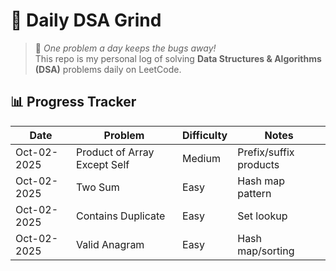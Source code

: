 # 🚀 Daily DSA Grind

> 🌱 _One problem a day keeps the bugs away!_  
> This repo is my personal log of solving **Data Structures & Algorithms (DSA)** problems daily on LeetCode.

## 📊 Progress Tracker

| Date        | Problem                      | Difficulty | Notes                  |
| ----------- | ---------------------------- | ---------- | ---------------------- |
| Oct-02-2025 | Product of Array Except Self | Medium     | Prefix/suffix products |
| Oct-02-2025 | Two Sum                      | Easy       | Hash map pattern       |
| Oct-02-2025 | Contains Duplicate           | Easy       | Set lookup             |
| Oct-02-2025 | Valid Anagram                | Easy       | Hash map/sorting       |
